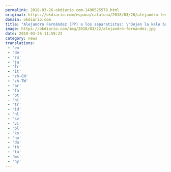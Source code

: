 ```yaml
---
permalink: 2018-03-26-okdiario.com-1496525578.html
original: https://okdiario.com/espana/cataluna/2018/03/26/alejandro-fernandez-pp-independentistas-kale-borroka-2025376
domain: okdiario.com
title: "Alejandro Fernández (PP) a los separatistas: \"Dejen la kale borroka""
image: https://okdiario.com/img/2018/03/22/alejandro-fernandez.jpg
date: 2018-03-26 11:59:23
category: news
translations: 
 - 'en'
 - 'de'
 - 'ru'
 - 'ja'
 - 'fr'
 - 'it'
 - 'zh-CN'
 - 'zh-TW'
 - 'ar'
 - 'fa'
 - 'pt'
 - 'hi'
 - 'tr'
 - 'id'
 - 'nl'
 - 'sv'
 - 'vi'
 - 'pl'
 - 'ko'
 - 'no'
 - 'da'
 - 'th'
 - 'ta'
 - 'ms'
 - 'hy'
---
```


